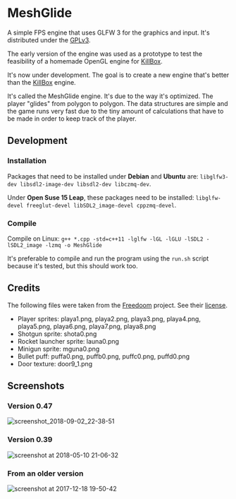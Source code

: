 # MeshGlide

A simple FPS engine that uses GLFW 3 for the graphics and input. It's distributed under the [GPLv3](https://www.gnu.org/licenses/gpl-3.0.en.html).

The early version of the engine was used as a prototype to test the feasibility of a homemade OpenGL engine for [KillBox](https://github.com/AXDOOMER/KillBox).

It's now under development. The goal is to create a new engine that's better than the [KillBox](https://github.com/AXDOOMER/KillBox) engine.

It's called the MeshGlide engine. It's due to the way it's optimized. The player "glides" from polygon to polygon. The data structures are simple and the game runs very fast due to the tiny amount of calculations that have to be made in order to keep track of the player.

## Development

### Installation

Packages that need to be installed under **Debian** and **Ubuntu** are: `libglfw3-dev libsdl2-image-dev libsdl2-dev libczmq-dev`.

Under **Open Suse 15 Leap**, these packages need to be installed: `libglfw-devel freeglut-devel libSDL2_image-devel cppzmq-devel`.

### Compile

Compile on Linux: `g++ *.cpp -std=c++11 -lglfw -lGL -lGLU -lSDL2 -lSDL2_image -lzmq -o MeshGlide`

It's preferable to compile and run the program using the `run.sh` script because it's tested, but this should work too.

## Credits

The following files were taken from the [Freedoom](https://github.com/freedoom/freedoom) project. See their [license](https://github.com/freedoom/freedoom/blob/master/COPYING.adoc).

* Player sprites: playa1.png, playa2.png, playa3.png, playa4.png, playa5.png, playa6.png, playa7.png, playa8.png
* Shotgun sprite: shota0.png
* Rocket launcher sprite: launa0.png
* Minigun sprite: mguna0.png
* Bullet puff: puffa0.png, puffb0.png, puffc0.png, puffd0.png
* Door texture: door9_1.png

## Screenshots

### Version 0.47

![screenshot_2018-09-02_22-38-51](https://user-images.githubusercontent.com/6194072/44964940-13fd5e00-af01-11e8-92a3-ee4c36e36aa8.png)

### Version 0.39

![screenshot at 2018-05-10 21-06-32](https://user-images.githubusercontent.com/6194072/40698505-4aac5550-639d-11e8-949c-be9c2fab0723.png)

### From an older version

![screenshot at 2017-12-18 19-50-42](https://user-images.githubusercontent.com/6194072/34324771-efb26d0a-e84b-11e7-9c4a-a0529cafe437.png)
